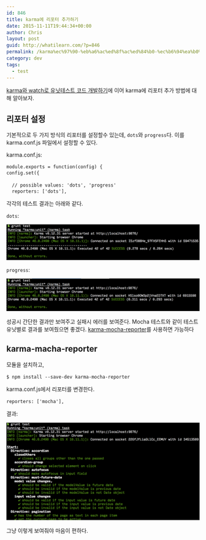 ```yaml
---
id: 846
title: karma에 리포터 추가하기
date: 2015-11-11T19:44:34+00:00
author: Chris
layout: post
guid: http://whatilearn.com/?p=846
permalink: /karma%ec%97%90-%eb%a6%ac%ed%8f%ac%ed%84%b0-%ec%b6%94%ea%b0%80%ed%95%98%ea%b8%b0/
category: dev
tags:
  - test
---
```

[karma와 watch로 유닛테스트 코드 개발하기](http://whatilearn.com/karma와-watch로-유닛테스트-코드-개발하기/)에 이어 karma에 리포터 추가 방법에 대해 알아보자.

## 리포터 설정

기본적으로 두 가지 방식의 리포터를 설정할수 있는데, `dots`와 `progress`다. 이를 karma.conf.js 파일에서 설정할 수 있다.

karma.conf.js:

```
module.exports = function(config) {
config.set({

  // possible values: 'dots', 'progress'
  reporters: ['dots'],
```

각각의 테스트 결과는 아래와 같다.

`dots`:

![](/assets/imgs/2015/karma1.png)

`progress`:

![](/assets/imgs/2015/karma2.png)

성공시 간단한 결과만 보여주고 실패시 에러를 보여준다. Mocha 테스트와 같이 테스트 유닛별로 결과를 보여줬으면 좋겠다. [karma-mocha-reporter](https://www.npmjs.com/package/karma-mocha-reporter)를 사용하면 가능하다

## karma-macha-reporter

모듈을 설치하고,

```
$ npm install --save-dev karma-mocha-reporter
```

karma.conf.js에서 리포터를 변경한다.

```
reporters: ['mocha'],
```

결과:

![](/assets/imgs/2015/karma3.png)

그냥 이렇게 보여줘야 마음이 편하다.
